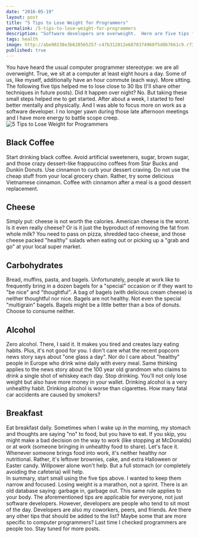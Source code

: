 ```yaml
---
date: "2016-05-19"
layout: post
title: "5 Tips to Lose Weight for Programmers"
permalink: /5-tips-to-lose-weight-for-programmers
description: "Software developers are overweight.  Here are five tips for programmers (and myself) to lose weight."
tags: health
image: http://abe90238e3b628565257-c47b312812e6878374960f5d0b7661c9.r73.cf1.rackcdn.com/chard.jpg
published: true
---
```

<div class="para">
You have heard the usual computer programmer stereotype: we are all overweight.  True, we sit at a computer at least eight hours a day.  Some of us, like myself, additionally have an hour commute (each way).  More sitting.  The following five tips helped me to lose close to 30 lbs (I'll share other techniques in future posts).  Did it happen over night?  No.  But taking these small steps helped me to get started.  After about a week, I started to feel better mentally and physically.  And I was able to focus more on work as a software developer.  I no longer yawn during those late afternoon meetings and I have more energy to battle scope creep.
</div>

<img src="http://abe90238e3b628565257-c47b312812e6878374960f5d0b7661c9.r73.cf1.rackcdn.com/chard.jpg" alt="5 Tips to Lose Weight for Programmers" />

<h2>Black Coffee</h2>

<div class="para">
Start drinking black coffee.  Avoid artificial sweeteners, sugar, brown sugar, and those crazy dessert-like frappuccino coffees from Star Bucks and Dunkin Donuts.  Use cinnamon to curb your dessert craving.  Do not use the cheap stuff from your local grocery chain.  Rather, try some delicious Vietnamese cinnamon.  Coffee with cinnamon after a meal is a good dessert replacement.
</div>

<h2>Cheese</h2>

<div class="para">
Simply put: cheese is not worth the calories.  American cheese is the worst.  Is it even really cheese?  Or is it just the byproduct of removing the fat from whole milk?  You need to pass on pizza, shredded taco cheese, and those cheese packed "healthy" salads when eating out or picking up a "grab and go" at your local super market.
</div>

<h2>Carbohydrates</h2>

<div class="para">
Bread, muffins, pasta, and bagels.  Unfortunately, people at work like to frequently bring in a dozen bagels for a "special" occasion or if they want to "be nice" and "thoughtful".  A bag of bagels (with delicious cream cheese) is neither thoughtful nor nice.  Bagels are not healthy.  Not even the special "multigrain" bagels.  Bagels might be a little better than a box of donuts.  Choose to consume neither.
</div>

<h2>Alcohol</h2>

<div class="para">
Zero alcohol.  There, I said it.  It makes you tired and creates lazy eating habits.  Plus, it's not good for you.  I don't care what the recent popcorn news story says about "one glass a day".  Nor do I care about "healthy" people in Europe who drink wine daily with every meal.  Same thinking applies to the news story about the 100 year old grandmom who claims to drink a single shot of whiskey each day.  Stop drinking.  You'll not only lose weight but also have more money in your wallet.  Drinking alcohol is a very unhealthy habit.  Drinking alcohol is worse than cigarettes.  How many fatal car accidents are caused by smokers?
</div>

<h2>Breakfast</h2>

<div class="para">
Eat breakfast daily.  Sometimes when I wake up in the morning, my stomach and thoughts are saying "no" to food, but you have to eat.  If you skip, you might make a bad decision on the way to work (like stopping at McDonalds) or at work (someone bringing in unhealthy food to share).  Let's face it.  Whenever someone brings food into work, it's neither healthy nor nutritional.  Rather, it's leftover brownies, cake, and extra Halloween or Easter candy.  Willpower alone won't help.  But a full stomach (or completely avoiding the cafeteria) will help.
</div>

<div class="para">
In summary, start small using the five tips above.  I wanted to keep them narrow and focused.  Losing weight is a marathon, not a sprint.  There is an old database saying: garbage in, garbage out.  This same rule applies to your body.  The aforementioned tips are applicable for everyone, not just software developers.  However, developers are people who tend to sit most of the day.  Developers are also my coworkers, peers, and friends.  Are there any other tips that should be added to the list?  Maybe some that are more specific to computer programmers?  Last time I checked programmers are people too.  Stay tuned for more posts.
</div>